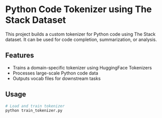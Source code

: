 # Python Code Tokenizer using The Stack Dataset

This project builds a custom tokenizer for Python code using The Stack dataset. It can be used for code completion, summarization, or analysis.

## Features
- Trains a domain-specific tokenizer using HuggingFace Tokenizers
- Processes large-scale Python code data
- Outputs vocab files for downstream tasks

## Usage
```python
# Load and train tokenizer
python train_tokenizer.py
